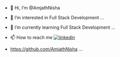 - 👋 Hi, I’m @AmjathNisha
- 👀 I’m interested in Full Stack Development ...
- 🌱 I’m currently learning Full Stack Development  ...

- 📫 How to reach me [![linkedin](https://img.shields.io/badge/linkedin-0A66C2?style=for-the-badge&logo=linkedin&logoColor=white)](https://www.linkedin.com/in/amjathnisha18/)
- https://github.com/AmjathNisha
...


